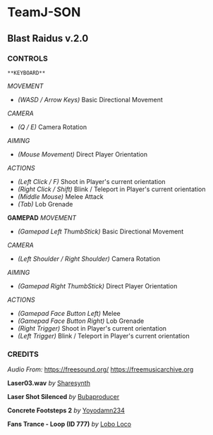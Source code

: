 # TeamJ-SON

## **Blast Raidus v.2.0**

### **CONTROLS**
    **KEYBOARD**
*MOVEMENT*
- *(WASD / Arrow Keys)* Basic Directional Movement

*CAMERA*
- *(Q / E)* Camera Rotation

*AIMING*
- *(Mouse Movement)* Direct Player Orientation

*ACTIONS*
- *(Left Click / F)* Shoot in Player's current orientation
- *(Right Click / Shift)* Blink / Teleport in Player's current orientation
- *(Middle Mouse)* Melee Attack
- *(Tab)* Lob Grenade

**GAMEPAD**
*MOVEMENT*
- *(Gamepad Left ThumbStick)* Basic Directional Movement

*CAMERA*
- *(Left Shoulder / Right Shoulder)* Camera Rotation

*AIMING*
- *(Gamepad Right ThumbStick)* Direct Player Orientation

*ACTIONS*
- *(Gamepad Face Button Left)* Melee
- *(Gamepad Face Button Right)* Lob Grenade
- *(Right Trigger)* Shoot in Player's current orientation
- *(Left Trigger)* Blink / Teleport in Player's current orientation

### **CREDITS**

*Audio From:*
https://freesound.org/
https://freemusicarchive.org

**Laser03.wav** *by* [Sharesynth](https://freesound.org/people/sharesynth/sounds/344511/)

**Laser Shot Silenced** *by* [Bubaproducer](https://freesound.org/people/bubaproducer/sounds/151022/)

**Concrete Footsteps 2** *by* [Yoyodamn234](https://freesound.org/people/Yoyodaman234/sounds/166508/)

**Fans Trance - Loop (ID 777)** *by* [Lobo Loco](http://freemusicarchive.org/music/Lobo_Loco/Wittness_for_Fittness/Fans_Trance_-_Loop_ID_777)
